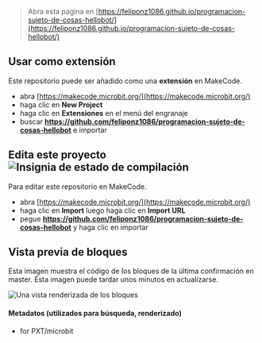 
> Abra esta pagina en [https://feliponz1086.github.io/programacion-sujeto-de-cosas-hellobot/](https://feliponz1086.github.io/programacion-sujeto-de-cosas-hellobot/)

## Usar como extensión

Este repositorio puede ser añadido como una **extensión** en MakeCode.

* abra [https://makecode.microbit.org/](https://makecode.microbit.org/)
* haga clic en **New Project**
* haga clic en **Extensiones** en el menú del engranaje
* buscar **https://github.com/feliponz1086/programacion-sujeto-de-cosas-hellobot** e importar

## Edita este proyecto ![Insignia de estado de compilación](https://github.com/feliponz1086/programacion-sujeto-de-cosas-hellobot/workflows/MakeCode/badge.svg)

Para editar este repositorio en MakeCode.

* abra [https://makecode.microbit.org/](https://makecode.microbit.org/)
* haga clic en **Import** luego haga clic en **Import URL**
* pegue **https://github.com/feliponz1086/programacion-sujeto-de-cosas-hellobot** y haga clic en importar

## Vista previa de bloques

Esta imagen muestra el código de los bloques de la última confirmación en master.
Esta imagen puede tardar unos minutos en actualizarse.

![Una vista renderizada de los bloques](https://github.com/feliponz1086/programacion-sujeto-de-cosas-hellobot/raw/master/.github/makecode/blocks.png)

#### Metadatos (utilizados para búsqueda, renderizado)

* for PXT/microbit
<script src="https://makecode.com/gh-pages-embed.js"></script><script>makeCodeRender("{{ site.makecode.home_url }}", "{{ site.github.owner_name }}/{{ site.github.repository_name }}");</script>
